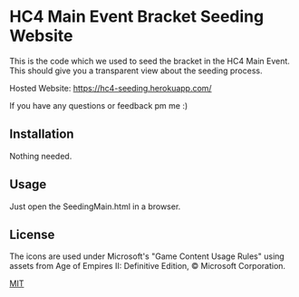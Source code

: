 # HC4 Main Event Bracket Seeding Website

This is the code which we used to seed the bracket in the HC4 Main Event. This should give you a transparent view about the seeding process.

Hosted Website: https://hc4-seeding.herokuapp.com/

If you have any questions or feedback pm me :)

## Installation

Nothing needed.

## Usage

Just open the SeedingMain.html in a browser.

## License

The icons are used under Microsoft's "Game Content Usage Rules" using assets from Age of Empires II: Definitive Edition, © Microsoft Corporation.

[MIT](https://choosealicense.com/licenses/mit/)
